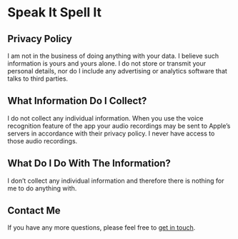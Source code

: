 # Speak It Spell It

## Privacy Policy

I am not in the business of doing anything with your data. I believe such information is yours and yours alone. I do not store or transmit your personal details, nor do I include any advertising or analytics software that talks to third parties.

## What Information Do I Collect?

I do not collect any individual information. When you use the voice recognition feature of the app your audio recordings may be sent to Apple’s servers in accordance with their privacy policy. I never have access to those audio recordings.

## What Do I Do With The Information?

I don’t collect any individual information and therefore there is nothing for me to do anything with.

## Contact Me

If you have any more questions, please feel free to [get in touch](https://github.com/bacongravy/speak-it-spell-it/issues).
